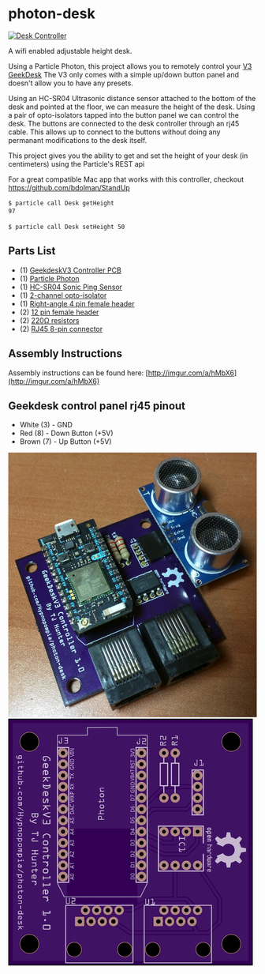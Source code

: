 photon-desk
==============

[![Desk Controller](http://img.youtube.com/vi/VQ_Kc9S85WM/0.jpg)](http://www.youtube.com/watch?v=VQ_Kc9S85WM "Desk Controller")

A wifi enabled adjustable height desk.

Using a Particle Photon, this project allows you to remotely control your [V3 GeekDesk](http://www.geekdesk.com/geekdesk-v3-frame-only) The V3 only comes with a simple up/down button panel and doesn't allow you to have any presets.

Using an HC-SR04 Ultrasonic distance sensor attached to the bottom of the desk and pointed at the floor, we can measure the height of the desk. Using a pair of opto-isolators tapped into the button panel we can control the desk. The buttons are connected to the desk controller through an rj45 cable. This allows up to connect to the buttons without doing any permanant modifications to the desk itself.

This project gives you the ability to get and set the height of your desk (in centimeters) using the Particle's REST api

For a great compatible Mac app that works with this controller, checkout https://github.com/bdolman/StandUp

```
$ particle call Desk getHeight
97

$ particle call Desk setHeight 50
```

## Parts List

* (1) [GeekdeskV3 Controller PCB](https://github.com/Hypnopompia/photon-desk/tree/master/pcb)
* (1) [Particle Photon](https://store.particle.io/collections/photon)
* (1) [HC-SR04 Sonic Ping Sensor](http://www.amazon.com/s/ref=nb_sb_ss_c_0_3?url=search-alias%3Daps&field-keywords=hc-sr04&sprefix=hc-sr04%2Caps%2C202)
* (1) [2-channel opto-isolator](https://www.digikey.com/product-detail/en/LTV-826/160-1362-5-ND/385832)
* (1) [Right-angle 4 pin female header](https://www.digikey.com/product-detail/en/PPTC041LGBN-RC/S5440-ND/775898)
* (2) [12 pin female header](https://www.digikey.com/product-detail/en/PPTC121LFBN-RC/S6100-ND/807231)
* (2) [220Ω resistors](https://www.digikey.com/product-detail/en/CFR-50JB-52-220R/220H-ND/1291)
* (2) [RJ45 8-pin connector](https://www.sparkfun.com/products/643)

## Assembly Instructions
Assembly instructions can be found here: [http://imgur.com/a/hMbX6](http://imgur.com/a/hMbX6)

## Geekdesk control panel rj45 pinout

* White (3) - GND
* Red (8) - Down Button (+5V)
* Brown (7) - Up Button (+5V)

![Assembled Board View](https://github.com/Hypnopompia/photon-desk/blob/master/pcb/assembled.jpg?raw=true "Assembled Board View")
![Top Board View](https://github.com/Hypnopompia/photon-desk/blob/master/pcb/board-top.png?raw=true "Top Board View")
